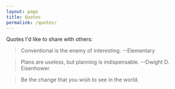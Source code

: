 ```yaml
---
layout: page
title: Quotes
permalink: /quotes/
---
```


Quotes I'd like to share with others:

> Conventional is the enemy of interesting. --Elementary

> Plans are useless, but planning is indispensable. --Dwight D. Eisenhower

> Be the change that you wish to see in the world.

